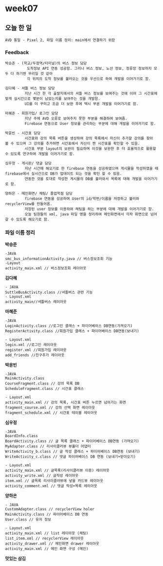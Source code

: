 # week07

## 오늘 한 일

    AVD 통일 - Pixel 2, 파일 이름 정리: main에서 연결하기 위함

### Feedback

    박승준 - (학교/두정역/터미널)의 버스 정보 담당
              도착정보 API 연동 성공함. 그러나 버스 정보, 노선 정보, 정류장 정보까지 모두 다 하기엔 무리일 것 같아 
              각 위치의 도착 정보를 불러오는 것을 우선으로 하여 개발을 이어가기로 함. 
    
    김다혜 - 셔틀 버스 정보 담당
             지난 시간 한 각 출발지에서의 셔틀 버스 정보를 보여주는 것에 이어 그 시간표에 맞게 실시간으로 몇분이 남았는지를 보여주는 것을 개발함.
             UI를 더 꾸미고 조금 더 보완 후에 택시 부분 개발을 이어가기로 함.
    
    마혜준 - 회원가입/ 로그인 담당
             지난 주에 AVD 오류로 보여주지 못한 부분을 해결하여 보여줌.
             Firebase 연동으로 User 정보를 관리하는 부분에 대해 개발을 이어가기로 함.
    
    박윤빈 - 시간표 담당
             시간표와 강의 목록 버튼을 생성하여 강의 목록에서 자신이 추가할 강의를 찾아 볼 수 있으며 그 강의를 추가하면 시간표에서 자신이 짠 시간표를 확인할 수 있음.
             시간표 부분 layout의 보완이 필요하며 이것을 보완한 후 더 효율적으로 활용할 수 있도록 연구하여 개발을 이어가기로 함.
    
    심우정 - 게시판/ 댓글 담당
             지난 시간에 해오기로 한 firebase 연동을 성공하였으며 게시물을 작성하였을 때 firebase에서 실시간으로 DB가 업데이트 되는 것을 확인 할 수 있음. 
             연동한 것을 토대로 작성한 게시물의 DB를 불러와서 목록에 대해 개발을 이어가기로 함.
    
    양하은 - 메인화면/ 채팅/ 졸업학점 담당
             firebase 연동을 성공하여 User의 id/학번/이름을 저장하고 불러와 recyclerView를 만들어옴.
             저장된 user 정보를 이용하여 채팅을 하는 부분에 대해 개발을 이어가기로 함.
             오늘 팀원들의 xml, java 파일 명을 정리하여 메인화면에서 각자 화면으로 넘어갈 수 있도록 해오기로 함.
    
### 파일 이름 정리

**박승준**

    -JAVA
    smc_bus_informationActivity.java // 버스정보조회 기능
    -Layout
    activity_main.xml // 버스정보조회 레이아웃

**김다혜**

    - JAVA
    SuttleBusActivity.class //셔틀버스 관련 기능
    - Layout.xml
    activity_main//셔틀버스 레이아웃

**마혜준**

    -JAVA
    LoginActivity.class //로그인 클래스 + 파이어베이스 DB연동(가져오기)
    RegisterActivity.class //회원가입 클래스 + 파이어베이스 DB연동(보내기)

    - Layout.xml
    login.xml //로그인 레이아웃
    register.xml //회원가입 레이아웃
    add_friends //친구추가 레이아웃
    
**박윤빈**

    -JAVA
    MainActivity.class
    CourseFragment.class // 강의 목록 DB
    ScheduleFragment.class // 시간표 클래스

    - Layout.xml
    activity_main.xml // 강의 목록, 시간표 버튼 누르면 넘어가는 화면
    fragment_course.xml // 강의 선택 화면 레이아웃
    fragment_schedule.xml // 시간표 테이블 레이아웃

**심우정**

    -JAVA
    BoardInfo.class
    BoardActivity.class // 글 목록 클래스 + 파이어베이스 DB연동 (가져오기)
    MyAdapter.class // 리사이클러뷰 뷰홀더 어댑터
    WriteActivity_b.class // 글 작성 클래스 + 파이어베이스 DB연동 (보내기)
    WriteActivity_c.class // 댓글 파이어베이스 DB 연동 (보내기+받아오기)

    - Layout.xml
    activity_main.xml // 글목록(리사이클러뷰 이용) 레이아웃
    activity_write.xml // 글작성 레이아웃
    item.xml // 글목록 리사이클러뷰에 넣을 카드뷰 레이아웃
    activity_comment.xml // 댓글 작성+목록 레이아웃
    
**양하은**
   
    - JAVA
    CustomAdapter.class // recyclerView holer
    MainActivity.class // 파이어베이스 DB 연동
    User.class // 유저 정보 
    
    - Layout.xml
    activity_main.xml // list 레이아웃 (채팅)
    list_item.xml // recyclerView 레이아웃
    activity_drawer.xml // 메인화면 drawer 레이아웃
    activity_main.xml // 메인 화면 구성 (메인)
    
    
    
**맛있는 삼김**
